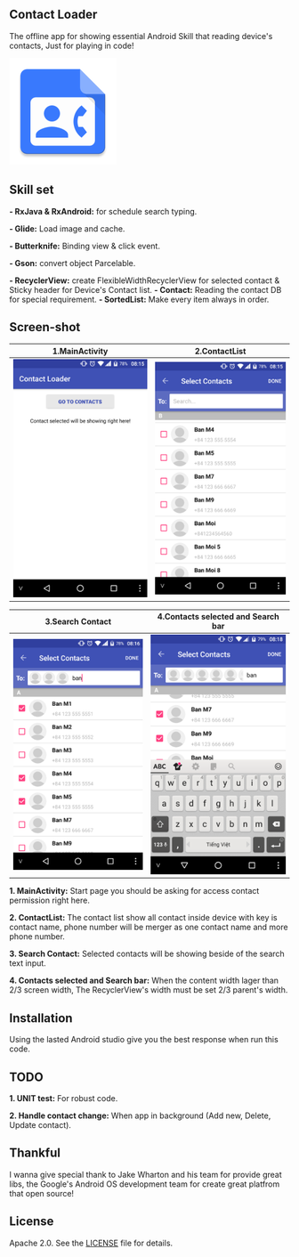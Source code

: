 ## Contact Loader

The offline app for showing essential Android Skill that reading device's contacts, Just for playing in code!

<img src="app/src/main/res/mipmap-xxxhdpi/ic_launcher.png"/>

## Skill set
**- RxJava & RxAndroid:** for schedule search typing.

**- Glide:** Load image and cache.

**- Butterknife:** Binding view & click event.

**- Gson:** convert object Parcelable.

**- RecyclerView:** create FlexibleWidthRecyclerView for selected contact & Sticky header for Device's Contact list.
**- Contact:** Reading the contact DB for special requirement.
**- SortedList:** Make every item always in order.


## Screen-shot

1.MainActivity | 2.ContactList
--- | ---
![MainActivity](/screenshot/Screenshot_01.png) | ![ContactList](/screenshot/Screenshot_02.png)

3.Search Contact | 4.Contacts selected and Search bar
---- | ----
![Search Contact](/screenshot/Screenshot_03.png) | ![Contacts selected and Search bar](/screenshot/Screenshot_04.png)

**1. MainActivity:** Start page you should be asking for access contact permission right here.

**2. ContactList:** The contact list show all contact inside device with key is contact name, phone number will be merger as one contact name and more phone number.

**3. Search Contact:** Selected contacts will be showing beside of the search text input.

**4. Contacts selected and Search bar:** When the content width lager than 2/3 screen width, The RecyclerView's width must be set 2/3 parent's width.


## Installation
Using the lasted Android studio give you the best response when run this code.

## TODO
**1. UNIT test:** For robust code.

**2. Handle contact change:** When app in background (Add new, Delete, Update contact).

Thankful
-------
I wanna give special thank to Jake Wharton and his team for provide great libs, the Google's Android OS development team for create great platfrom that open source!

License
-------
Apache 2.0. See the [LICENSE][1] file for details.


[1]: https://github.com/AnhLeAit/ContactLoader/blob/master/LICENSE
